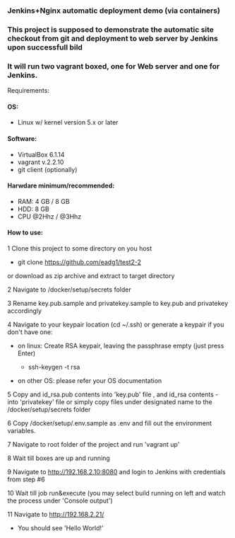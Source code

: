 ### Jenkins+Nginx automatic deployment demo (via containers)
### This project is supposed to demonstrate the automatic site checkout from git and deployment to web server by Jenkins upon successfull bild
### It will run two vagrant boxed, one for Web server and one for Jenkins.
Requirements:
  #### OS: 
   * Linux w/ kernel version 5.x or later
  #### Software:
   * VirtualBox 6.1.14
   * vagrant v.2.2.10
   * git client (optionally)
  #### Harwdare minimum/recommended:
   * RAM: 4 GB / 8 GB
   * HDD: 8 GB
   * CPU @2Hhz / @3Hhz
   
#### How to use:

1 Clone this project to some directory on you host
 * git clone https://github.com/eadg1/test2-2
 
or download as zip archive and extract to target directory

2 Navigate to /docker/setup/secrets folder

3 Rename key.pub.sample and privatekey.sample to key.pub and privatekey accordingly

4  Navigate to your keypair location (cd ~/.ssh) or generate a keypair if you don't have one:
 * on linux: Create RSA keypair, leaving the passphrase empty (just press Enter)
 
   * ssh-keygen -t rsa
   
 * on other OS: please refer your OS documentation
 
 5 Copy and id_rsa.pub contents into 'key.pub' file , and id_rsa contents - into 'privatekey' file or simply copy files under designated name to  the /docker/setup/secrets folder
 
 6 Copy /docker/setup/.env.sample as .env and fill out the environment variables.
 
 7 Navigate to root folder of the project and run 'vagrant up'
 
 8  Wait till boxes are up and running
 
 9 Navigate to http://192.168.2.10:8080 and login to Jenkins with credentials from step #6
 
 10 Wait till job run&execute (you may select build running on left and watch the process under 'Console output')
 
 11 Navigate to http://192.168.2.21/
  * You should see 'Hello World!' 
